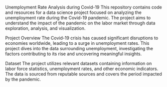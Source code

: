 Unemployment Rate Analysis during Covid-19
This repository contains code and resources for a data science project focused on analyzing the unemployment rate during the Covid-19 pandemic. The project aims to understand the impact of the pandemic on the labor market through data exploration, analysis, and visualization.

Project Overview
The Covid-19 crisis has caused significant disruptions to economies worldwide, leading to a surge in unemployment rates. This project dives into the data surrounding unemployment, investigating the factors contributing to its rise and uncovering meaningful insights.

Dataset
The project utilizes relevant datasets containing information on labor force statistics, unemployment rates, and other economic indicators. The data is sourced from reputable sources and covers the period impacted by the pandemic.

